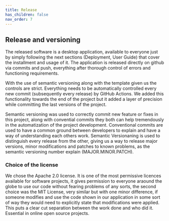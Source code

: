 ```yaml
---
title: Release
has_children: false
nav_order: 7
---
```


## Release and versioning

The released software is a desktop application, available to everyone just by simply following the next sections (Deployment, User Guide) that cover the installment and usage of it. The application is released directly on github via commits and push, everything after thorough control of errors and functioning requirements.

With the use of semantic versioning along with the template given us the controls are strict. Everything needs to be automatically controlled every new commit (subsequently every release) by GitHub Actions. We added this functionality towards the end of the project but it added a layer of precision while committing the last versions of the project.

Semantic versioning was used to correctly commit new feature or fixes in this project, along with convential commits they both can help tremendously in the automatization of the project development. Conventional commits are used to have a common ground between developers to explain and have a way of understanding each others work. Semantic Versionaning is used to distinguish every release from the other, giving us a way to release major versions, minor modifications and patches to known problems, as the semantic versioning number explain (MAJOR.MINOR.PATCH).

### Choice of the license

We chose the Apache 2.0 license. It is one of the most permissive licences available for software projects, it gives permission to everyone araound the globe to use our code without fearing problems of any sorts, the second choice was the MIT License, very similar but with one minor difference, if someone modifies and use the code shown in our application in some sort of way they would need to explicitly state that modifications were applied. This puts a clear cut separation between the work done and who did it. Essential in online open source projects.
